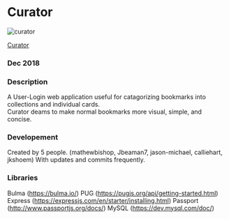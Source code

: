 # Curator 

![curator](https://user-images.githubusercontent.com/30272940/49699903-d1e95580-fb9c-11e8-9da0-a90c253ffe6a.jpg)

[Curator](https://codingcurator.herokuapp.com/)

### Dec 2018

### Description
A User-Login web application useful for catagorizing bookmarks into collections and individual cards.  
Curator deams to make normal bookmarks more visual, simple, and concise.

### Developement
Created by 5 people. (mathewbishop, Jbeaman7, jason-michael, calliehart, jkshoem)
With updates and commits frequently.

### Libraries
Bulma (https://bulma.io/)
PUG (https://pugjs.org/api/getting-started.html)
Express (https://expressjs.com/en/starter/installing.html)
Passport (http://www.passportjs.org/docs/)
MySQL (https://dev.mysql.com/doc/)


